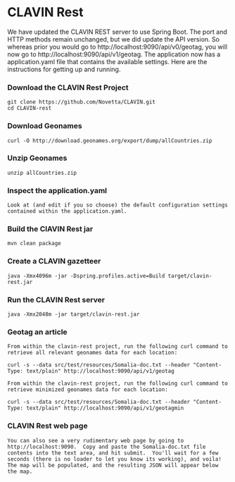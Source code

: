 CLAVIN Rest
===========

We have updated the CLAVIN REST server to use Spring Boot. The port and HTTP methods remain unchanged, but we did update the API version.  So whereas prior you would go to http://localhost:9090/api/v0/geotag, you will now go to http://localhost:9090/api/v1/geotag. The application now has a application.yaml file that contains the available settings.  Here are the instructions for getting up and running.  

### Download the CLAVIN Rest Project

    git clone https://github.com/Novetta/CLAVIN.git
    cd CLAVIN-rest
	
### Download Geonames 
  
    curl -O http://download.geonames.org/export/dump/allCountries.zip

### Unzip Geonames 

    unzip allCountries.zip

### Inspect the application.yaml

	Look at (and edit if you so choose) the default configuration settings contained within the application.yaml.

### Build the ClAVIN Rest jar
	mvn clean package

### Create a CLAVIN gazetteer 
    
    java -Xmx4096m -jar -Dspring.profiles.active=Build target/clavin-rest.jar

### Run the CLAVIN Rest server 

    java -Xmx2048m -jar target/clavin-rest.jar 

### Geotag an article  

	From within the clavin-rest project, run the following curl command to retrieve all relevant geonames data for each location:

	curl -s --data src/test/resources/Somalia-doc.txt --header "Content-Type: text/plain" http://localhost:9090/api/v1/geotag

	From within the clavin-rest project, run the following curl command to retrieve minimized geonames data for each location:

	curl -s --data src/test/resources/Somalia-doc.txt --header "Content-Type: text/plain" http://localhost:9090/api/v1/geotagmin	

###	CLAVIN Rest web page

	You can also see a very rudimentary web page by going to http://localhost:9090.  Copy and paste the Somalia-doc.txt file contents into the text area, and hit submit.  You'll wait for a few seconds (there is no loader to let you know its working), and voila! The map will be populated, and the resulting JSON will appear below the map. 
